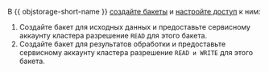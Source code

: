 В {{ objstorage-short-name }} [создайте бакеты](../../../storage/operations/buckets/create.md) и [настройте доступ](../../../storage/operations/buckets/edit-acl.md) к ним:

1. Создайте бакет для исходных данных и предоставьте сервисному аккаунту кластера разрешение `READ` для этого бакета.
1. Создайте бакет для результатов обработки и предоставьте сервисному аккаунту кластера разрешение `READ и WRITE` для этого бакета.
